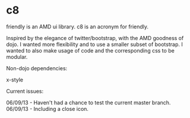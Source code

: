 c8
==

friendly is an AMD ui library.
c8 is an acronym for friendly.

Inspired by the elegance of twitter/bootstrap, with the AMD goodness of dojo. 
I wanted more flexibility and to use a smaller subset of bootstrap. I wanted to also make usage of code and the corresponding css to be modular. 

Non-dojo dependencies:

x-style

Current issues:

06/09/13 - Haven't had a chance to test the current master branch. 
06/09/13 - Including a close icon.
